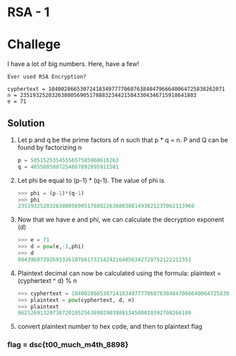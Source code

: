 # RSA - 1

# Challege

I have a lot of big numbers. Here, have a few!

```text
Ever used RSA Encryption?

cyphertext = 10400286653072418349777706076384847966640064725838262071
n = 23519325203263800569051788832344215043304346715918641803
e = 71
```

## Solution

1. Let p and q be the prime factors of n such that p \* q = n. P and Q can be found by factorizing n
   ```python
   p = 5051525354555657585960616263
   q = 4655885807254867892895911581
   ```
2. Let phi be equal to (p-1) \* (q-1). The value of phi is
   ```python
   >>> phi = (p-1)*(q-1)
   >>> phi
   23519325203263800569051788822636803881493821237062113960
   ```
3. Now that we have e and phi, we can calculate the decryption exponent (d)
   ```python
   >>> e = 71
   >>> d = pow(e,-1,phi)
   >>> d
   8943968739269332610766173214242164856342720752122212351
   ```
4. Plaintext decimal can now be calculated using the formula: plaintext = (cyphertext ^ d) % n
   ```python
   >>> cyphertext = 10400286653072418349777706076384847966640064725838262071
   >>> plaintext = pow(cyphertext, d, n)
   >>> plaintext
   9621269132073872010525638902903988134500010392708266109
   ```
5. convert plaintext number to hex code, and then to plaintext flag

### flag = dsc{t00_much_m4th_8898}
